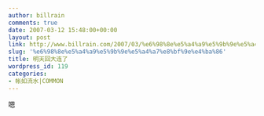 ```yaml
---
author: billrain
comments: true
date: 2007-03-12 15:48:00+00:00
layout: post
link: http://www.billrain.com/2007/03/%e6%98%8e%e5%a4%a9%e5%9b%9e%e5%a4%a7%e8%bf%9e%e4%ba%86/
slug: '%e6%98%8e%e5%a4%a9%e5%9b%9e%e5%a4%a7%e8%bf%9e%e4%ba%86'
title: 明天回大连了
wordpress_id: 119
categories:
- 帐如流水|COMMON
---
```


嗯  

